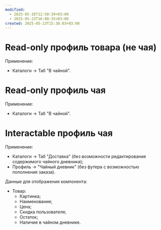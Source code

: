 ```yaml
---
modified:
  - 2025-05-26T12:58:39+03:00
  - 2025-05-23T16:00:35+03:00
created: 2025-05-23T15:38:03+03:00
---
```

# Read-only профиль товара (не чая)
Применение:
- Каталоги -> Таб "В чайной".

# Read-only профиль чая
Применение:
- Каталоги -> Таб "В чайной".

# Interactable профиль чая
Применение:
- Каталоги -> Таб "Доставка" (без возможности редактирования содержимого чайного дневника);
- Профиль -> "Чайный дневник" (без футера с возможностью пополнения заказа).

Данные для отображения компонента:
- Товар:
	- Картинка;
	- Наименование;
	- Цена;
	- Скидка пользователя;
	- Остаток;
	- Наличие в чайном дневнике.